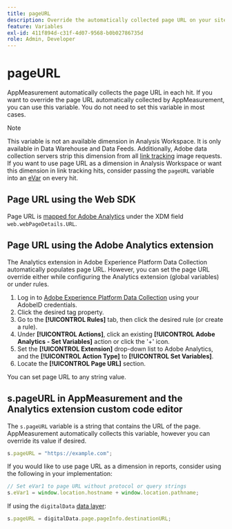 ```yaml
---
title: pageURL
description: Override the automatically collected page URL on your site.
feature: Variables
exl-id: 411f894d-c31f-4d07-9568-b0b02786735d
role: Admin, Developer
---
```

# pageURL

AppMeasurement automatically collects the page URL in each hit. If you want to override the page URL automatically collected by AppMeasurement, you can use this variable. You do not need to set this variable in most cases.

>[!NOTE]
>
>This variable is not an available dimension in Analysis Workspace. It is only available in Data Warehouse and Data Feeds. Additionally, Adobe data collection servers strip this dimension from all [link tracking](/help/implement/vars/functions/tl-method.md) image requests. If you want to use page URL as a dimension in Analysis Workspace or want this dimension in link tracking hits, consider passing the `pageURL` variable into an [eVar](evar.md) on every hit.

## Page URL using the Web SDK

Page URL is [mapped for Adobe Analytics](/help/implement/aep-edge/xdm-var-mapping.md) under the XDM field `web.webPageDetails.URL`.

## Page URL using the Adobe Analytics extension

The Analytics extension in Adobe Experience Platform Data Collection automatically populates page URL. However, you can set the page URL override either while configuring the Analytics extension (global variables) or under rules.

1. Log in to [Adobe Experience Platform Data Collection](https://experience.adobe.com/data-collection) using your AdobeID credentials.
2. Click the desired tag property.
3. Go to the **[!UICONTROL Rules]** tab, then click the desired rule (or create a rule).
4. Under **[!UICONTROL Actions]**, click an existing **[!UICONTROL Adobe Analytics - Set Variables]** action or click the '+' icon.
5. Set the **[!UICONTROL Extension]** drop-down list to Adobe Analytics, and the **[!UICONTROL Action Type]** to **[!UICONTROL Set Variables]**.
6. Locate the **[!UICONTROL Page URL]** section.

You can set page URL to any string value.

## s.pageURL in AppMeasurement and the Analytics extension custom code editor

The `s.pageURL` variable is a string that contains the URL of the page. AppMeasurement automatically collects this variable, however you can override its value if desired.

```js
s.pageURL = "https://example.com";
```

If you would like to use page URL as a dimension in reports, consider using the following in your implementation:

```js
// Set eVar1 to page URL without protocol or query strings
s.eVar1 = window.location.hostname + window.location.pathname;
```

If using the `digitalData` [data layer](../../prepare/data-layer.md):

```js
s.pageURL = digitalData.page.pageInfo.destinationURL;
```
